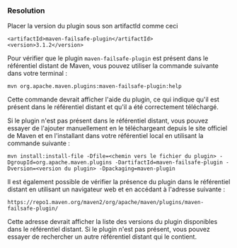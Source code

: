 ### Resolution
Placer la version du plugin sous son artifactId comme ceci
```
<artifactId>maven-failsafe-plugin</artifactId>
<version>3.1.2</version>
```

Pour vérifier que le plugin `maven-failsafe-plugin` est présent dans le référentiel distant de Maven, vous pouvez utiliser la commande suivante dans votre terminal :
```
mvn org.apache.maven.plugins:maven-failsafe-plugin:help
```
Cette commande devrait afficher l'aide du plugin, ce qui indique qu'il est présent dans le référentiel distant et qu'il a été correctement téléchargé.

Si le plugin n'est pas présent dans le référentiel distant, vous pouvez essayer de l'ajouter manuellement en le téléchargeant depuis le site officiel de Maven et en l'installant dans votre référentiel local en utilisant la commande suivante :
```
mvn install:install-file -Dfile=<chemin vers le fichier du plugin> -DgroupId=org.apache.maven.plugins -DartifactId=maven-failsafe-plugin -Dversion=<version du plugin> -Dpackaging=maven-plugin
```
Il est également possible de vérifier la présence du plugin dans le référentiel distant en utilisant un navigateur web et en accédant à l'adresse suivante :
```
https://repo1.maven.org/maven2/org/apache/maven/plugins/maven-failsafe-plugin/
```
Cette adresse devrait afficher la liste des versions du plugin disponibles dans le référentiel distant. Si le plugin n'est pas présent, vous pouvez essayer de rechercher un autre référentiel distant qui le contient.